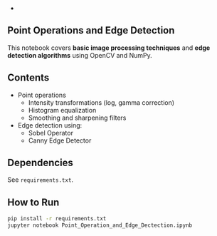 
-

## Point Operations and Edge Detection

This notebook covers **basic image processing techniques** and **edge detection algorithms** using OpenCV and NumPy.

##  Contents
- Point operations
  - Intensity transformations (log, gamma correction)
  - Histogram equalization
  - Smoothing and sharpening filters
- Edge detection using:
  - Sobel Operator
  - Canny Edge Detector

## Dependencies
See `requirements.txt`.



##  How to Run
```bash
pip install -r requirements.txt
jupyter notebook Point_Operation_and_Edge_Dectection.ipynb
```
